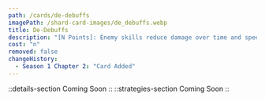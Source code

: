 ```yaml
---
path: /cards/de-debuffs
imagePath: /shard-card-images/de_debuffs.webp
title: De-Debuffs
description: "[N Points]: Enemy skills reduce damage over time and speed by Nx10%."
cost: "n"
removed: false
changeHistory:
  - Season 1 Chapter 2: "Card Added"
---
```

::details-section
Coming Soon
::
::strategies-section
Coming Soon
::